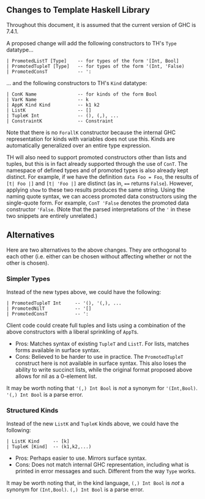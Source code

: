 ## Changes to Template Haskell Library



Throughout this document, it is assumed that the current version of GHC is 7.4.1.



A proposed change will add the following constructors to TH's `Type` datatype...


```wiki
| PromotedListT [Type]    -- for types of the form '[Int, Bool]
| PromotedTupleT [Type]   -- for types of the form '(Int, 'False)
| PromotedConsT           -- ':
```


... and the following constructors to TH's `Kind` datatype:


```wiki
| ConK Name               -- for kinds of the form Bool
| VarK Name               -- k
| AppK Kind Kind          -- k1 k2
| ListK                   -- []
| TupleK Int              -- (), (,), ...
| ConstraintK             -- Constraint
```


Note that there is no `ForallK` constructor because the internal GHC representation for kinds with variables does not use this. Kinds are automatically generalized over an entire type expression.



TH will also need to support promoted constructors other than lists and tuples, but this is in fact already supported through the use of `ConT`. The namespace of defined types and of promoted types is also already kept distinct. For example, if we have the definition `data Foo = Foo`, the results of ` [t| Foo |] ` and ` [t| 'Foo |] ` are distinct (as in, `==` returns `False`). However, applying `show` to these two results produces the same string. Using the naming quote syntax, we can access promoted data constructors using the single-quote form. For example, `ConT 'False` denotes the promoted data constructor `'False`. (Note that the parsed interpretations of the `'` in these two snippets are entirely unrelated.)


## Alternatives



Here are two alternatives to the above changes. They are orthogonal to each other (i.e. either can be chosen without affecting whether or not the other is chosen).


### Simpler Types



Instead of the new types above, we could have the following:


```wiki
| PromotedTupleT Int     -- '(), '(,), ...
| PromotedNilT           -- '[]
| PromotedConsT          -- ':
```


Client code could create full tuples and lists using a combination of the above constructors with a liberal sprinkling of `AppT`s.


- Pros: Matches syntax of existing `TupleT` and `ListT`. For lists, matches forms available in surface syntax.
- Cons: Believed to be harder to use in practice. The `PromotedTupleT` construct here is not available in surface syntax. This also loses the ability to write succinct lists, while the original format proposed above allows for nil as a 0-element list.


It may be worth noting that `'(,) Int Bool` is *not* a synonym for `'(Int,Bool)`. `'(,) Int Bool` is a parse error.


### Structured Kinds



Instead of the new `ListK` and `TupleK` kinds above, we could have the following:


```wiki
| ListK Kind     -- [k]
| TupleK [Kind]  -- (k1,k2,...)
```

- Pros: Perhaps easier to use. Mirrors surface syntax.
- Cons: Does not match internal GHC representation, including what is printed in error messages and such. Different from the way `Type` works.


It may be worth noting that, in the kind language, `(,) Int Bool` is *not* a synonym for `(Int,Bool)`. `(,) Int Bool` is a parse error.


